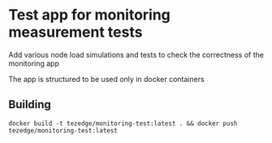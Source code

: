 # Test app for monitoring measurement tests

Add various node load simulations and tests to check the correctness of the monitoring app

The app is structured to be used only in docker containers

## Building 

```
docker build -t tezedge/monitoring-test:latest . && docker push tezedge/monitoring-test:latest
```